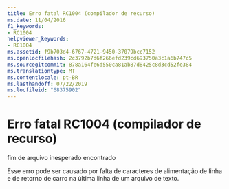 ```yaml
---
title: Erro fatal RC1004 (compilador de recurso)
ms.date: 11/04/2016
f1_keywords:
- RC1004
helpviewer_keywords:
- RC1004
ms.assetid: f9b703d4-6767-4721-9450-37079bcc7152
ms.openlocfilehash: 2c3792b7d6f266efd239cd693750a3c1a6b747c5
ms.sourcegitcommit: 878a164fe6d550ca81ab87d8425c8d3cd52fe384
ms.translationtype: MT
ms.contentlocale: pt-BR
ms.lasthandoff: 07/22/2019
ms.locfileid: "68375902"
---
```

# <a name="resource-compiler-fatal-error-rc1004"></a>Erro fatal RC1004 (compilador de recurso)

fim de arquivo inesperado encontrado

Esse erro pode ser causado por falta de caracteres de alimentação de linha e de retorno de carro na última linha de um arquivo de texto.